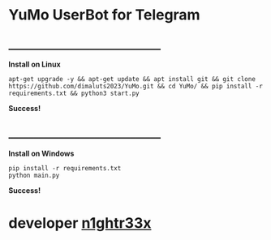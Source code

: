 # YuMo UserBot for Telegram
## ______________________________
<p id="12"><b>Install on Linux</b></p>
<pre><code>apt-get upgrade -y && apt-get update && apt install git && git clone https://github.com/dimaluts2023/YuMo.git && cd YuMo/ && pip install -r requirements.txt && python3 start.py</code></pre>
<b>Success!</b>

## ______________________________
<p id="12"><b>Install on Windows</b></p>
<pre><code>pip install -r requirements.txt
python main.py</code></pre>
<b>Success!</b>

# developer [n1ghtr33x](https://t.me/n1ghtr33x)
